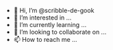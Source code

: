 - 👋 Hi, I’m @scribble-de-gook
- 👀 I’m interested in ...
- 🌱 I’m currently learning ...
- 💞️ I’m looking to collaborate on ...
- 📫 How to reach me ...

<!---
scribble-de-gook/scribble-de-gook is a ✨ special ✨ repository because its `README.md` (this file) appears on your GitHub profile.
You can click the Preview link to take a look at your changes.
--->

